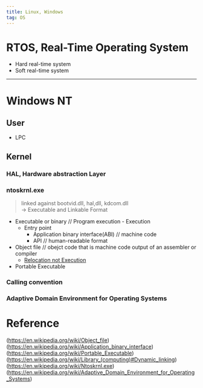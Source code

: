 ```yaml
---   
title: Linux, Windows  
tag: OS  
---  
```


# RTOS, Real-Time Operating System  
- Hard real-time system  
- Soft real-time system  

---  

# Windows NT  

## User  
- LPC  

## Kernel  
### HAL, Hardware abstraction Layer     

### ntoskrnl.exe  
> linked against bootvid.dll, hal,dll, kdcom.dll  
> -> Executable and Linkable Format  
- Executable or binary  // Program execution - Execution 
	- Entry point  
		- Application binary interface(ABI) // machine code  
		- API 				    // human-readable format  
- Object file  		// obejct code that is machine code output of an assembler or compiler  
	- [Relocation not Execution](https://en.wikipedia.org/wiki/Relocation_(computing))  
- Portable Executable  

### Calling convention  
### Adaptive Domain Environment for Operating Systems  


# Reference  

(https://en.wikipedia.org/wiki/Object_file)  
(https://en.wikipedia.org/wiki/Application_binary_interface)  
(https://en.wikipedia.org/wiki/Portable_Executable)  
(https://en.wikipedia.org/wiki/Library_(computing)#Dynamic_linking)  
(https://en.wikipedia.org/wiki/Ntoskrnl.exe)  
(https://en.wikipedia.org/wiki/Adaptive_Domain_Environment_for_Operating_Systems)  


